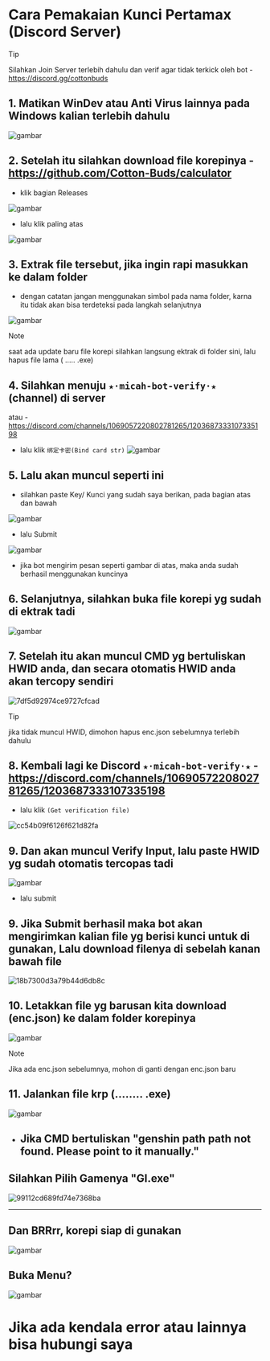 # Cara Pemakaian Kunci Pertamax (Discord Server)

> [!TIP]
> Silahkan Join Server terlebih dahulu dan verif agar tidak terkick oleh bot - https://discord.gg/cottonbuds
## 1. Matikan WinDev atau Anti Virus lainnya pada Windows kalian terlebih dahulu
![gambar](https://github.com/ryuhuu/Cara-Pemakaian-Kunci-Pertamax/assets/136698330/627185c0-00d7-443b-86ca-a5ffed4361ca)
## 2. Setelah itu silahkan download file korepinya - https://github.com/Cotton-Buds/calculator

- klik bagian Releases
  
![gambar](https://github.com/ryuhuu/Cara-Pemakaian-Kunci-Pertamax/assets/136698330/e945004c-ef57-40e6-ab6c-6ab0014a6053)
- lalu klik paling atas
  
![gambar](https://github.com/ryuhuu/Cara-Pemakaian-Kunci-Pertamax/assets/136698330/523bf702-a1b1-4bb3-b41c-6d60561aab54)
## 3. Extrak file tersebut, jika ingin rapi masukkan ke dalam folder 
- dengan catatan jangan menggunakan simbol pada nama folder, karna itu tidak akan bisa terdeteksi pada langkah selanjutnya

![gambar](https://github.com/ryuhuu/Cara-Pemakaian-Kunci-Pertamax/assets/136698330/2d3d1408-7be9-48eb-b2c5-170163b7280c)

> [!NOTE]
> saat ada update baru file korepi silahkan langsung ektrak di folder sini, lalu hapus file lama ( ..... .exe)
## 4. Silahkan menuju ```★⋅micah-bot-verify⋅★``` (channel) di server
atau - https://discord.com/channels/1069057220802781265/1203687333107335198
- lalu klik ```绑定卡密(Bind card str)```
![gambar](https://github.com/ryuhuu/Cara-Pemakaian-Kunci-Pertamax/assets/136698330/f873f5d8-220d-4bbc-8444-170e26254ae3)
## 5. Lalu akan muncul seperti ini
- silahkan paste Key/ Kunci yang sudah saya berikan, pada bagian atas dan bawah

![gambar](https://github.com/ryuhuu/Cara-Pemakaian-Kunci-Pertamax/assets/136698330/7e8a43b4-a97e-4db7-a1fb-def50834dd1f)

- lalu Submit

![gambar](https://github.com/ryuhuu/Cara-Pemakaian-Kunci-Pertamax/assets/136698330/da1d510d-a437-4ab5-80f4-58597de4af81)

- jika bot mengirim pesan seperti gambar di atas, maka anda sudah berhasil menggunakan kuncinya
## 6. Selanjutnya, silahkan buka file korepi yg sudah di ektrak tadi
![gambar](https://github.com/ryuhuu/Cara-Pemakaian-Kunci-Pertamax/assets/136698330/3c177878-a5ba-4293-80e8-461d17183fb9)
## 7. Setelah itu akan muncul CMD yg bertuliskan HWID anda, dan secara otomatis HWID anda akan tercopy sendiri
![7df5d92974ce9727cfcad](https://github.com/ryuhuu/Cara-Pemakaian-Kunci-Pertamax/assets/136698330/5b112d56-e98c-49f9-868d-e7b5c0222678)
> [!TIP]
>  jika tidak muncul HWID, dimohon hapus enc.json sebelumnya terlebih dahulu
## 8. Kembali lagi ke Discord ```★⋅micah-bot-verify⋅★``` - https://discord.com/channels/1069057220802781265/1203687333107335198

- lalu klik ```(Get verification file)```
  
![cc54b09f6126f621d82fa](https://github.com/ryuhuu/Cara-Pemakaian-Kunci-Pertamax/assets/136698330/f0ced2dc-3ae9-490c-b91d-b2d6c3204517)

## 9. Dan akan muncul Verify Input, lalu paste HWID yg sudah otomatis tercopas tadi
![gambar](https://github.com/ryuhuu/Cara-Pemakaian-Kunci-Pertamax/assets/136698330/dc1d1b46-9059-434a-b964-fd588ef7277c)
- lalu submit
## 9. Jika Submit berhasil maka bot akan mengirimkan kalian file yg berisi kunci untuk di gunakan, Lalu download filenya di sebelah kanan bawah file
![18b7300d3a79b44d6db8c](https://github.com/ryuhuu/Cara-Pemakaian-Kunci-Pertamax/assets/136698330/d336d28e-4985-4a89-be20-9dd42e9bfa33)
## 10. Letakkan file yg barusan kita download (enc.json) ke dalam folder korepinya
![gambar](https://github.com/ryuhuu/Cara-Pemakaian-Kunci-Pertamax/assets/136698330/786114d7-c4eb-41dc-90ce-87acbd434ae1)
> [!NOTE]
> Jika ada enc.json sebelumnya, mohon di ganti dengan enc.json baru

## 11. Jalankan file krp (........ .exe)
![gambar](https://github.com/ryuhuu/Cara-Pemakaian-Kunci-Pertamax/assets/136698330/fb357715-fc29-4385-9b46-d53de4b30359)
- ##  Jika CMD bertuliskan "genshin path path not found. Please point to it manually."
## Silahkan Pilih Gamenya "GI.exe"
![99112cd689fd74e7368ba](https://github.com/ryuhuu/Cara-Pemakaian-Kunci-Pertamax/assets/136698330/98cbf591-df37-43d9-829b-ad2748b74032)
________________________________________________________________________________________________________________________________________________________________________________________________________________________________________________________________________________________
## Dan BRRrr, korepi siap di gunakan
![gambar](https://github.com/ryuhuu/Cara-Pemakaian-Kunci-Pertamax/assets/136698330/6931073c-c141-4b5f-bae2-f1a576f682da)
## Buka Menu?
![gambar](https://github.com/ryuhuu/Cara-Pemakaian-Kunci-Pertamax/assets/136698330/a55d597e-807b-45fa-a58d-6b9c6ea30ed5)

# Jika ada kendala error atau lainnya bisa hubungi saya 
